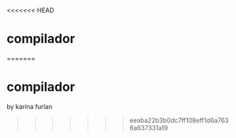 <<<<<<< HEAD
# compilador
=======
# compilador

by karina furlan
>>>>>>> eeaba22b3b0dc7ff108eff1d6a7636a637331a19
